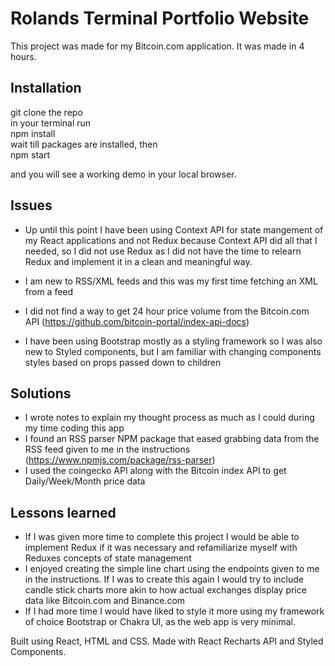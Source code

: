 # Rolands Terminal Portfolio Website

This project was made for my Bitcoin.com application. It was made in 4 hours. 

## Installation

git clone the repo <br/>
in your terminal run <br/>
npm install <br/>
wait till packages are installed, then <br/>
npm start <br/>

and you will see a working demo in your local browser.

## Issues
- Up until this point I have been using Context API for state mangement of my React applications and not Redux because Context API did all that I needed, so I did not use Redux as I did not have the time to relearn Redux and implement it in a clean and meaningful way. <br/>

- I am new to RSS/XML feeds and this was my first time fetching an XML from a feed
- I did not find a way to get 24 hour price volume from the Bitcoin.com API (https://github.com/bitcoin-portal/index-api-docs)
- I have been using Bootstrap mostly as a styling framework so I was also new to Styled components, but I am familiar with changing components styles based on props passed down to children

## Solutions
- I wrote notes to explain my thought process as much as I could during my time coding this app
- I found an RSS parser NPM package that eased grabbing data from the RSS feed given to me in the instructions (https://www.npmjs.com/package/rss-parser) 
- I used the coingecko API along with the Bitcoin index API to get Daily/Week/Month price data

## Lessons learned
- If I was given more time to complete this project I would be able to implement Redux if it was necessary and refamiliarize myself with Reduxes concepts of state management
- I enjoyed creating the simple line chart using the endpoints given to me in the instructions. If I was to create this again I would try to include candle stick charts more akin to how actual exchanges display price data like Bitcoin.com and Binance.com
- If I had more time I would have liked to style it more using my framework of choice Bootstrap or Chakra UI, as the web app is very minimal. 

Built using React, HTML and CSS. Made with React Recharts API and Styled Components. 

